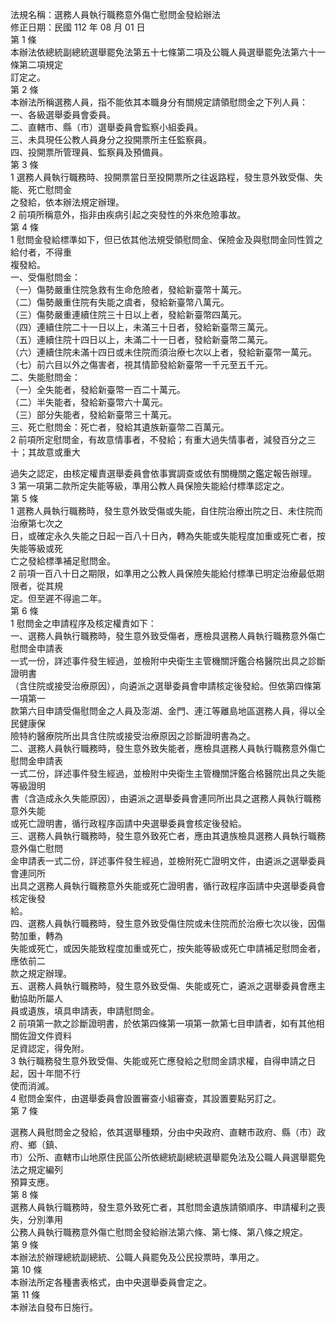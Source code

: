 法規名稱：選務人員執行職務意外傷亡慰問金發給辦法  
修正日期：民國 112 年 08 月 01 日  
第 1 條  
本辦法依總統副總統選舉罷免法第五十七條第二項及公職人員選舉罷免法第六十一條第二項規定  
訂定之。  
第 2 條  
本辦法所稱選務人員，指不能依其本職身分有關規定請領慰問金之下列人員：  
一、各級選舉委員會委員。  
二、直轄市、縣（市）選舉委員會監察小組委員。  
三、未具現任公教人員身分之投開票所主任監察員。  
四、投開票所管理員、監察員及預備員。  
第 3 條  
1 選務人員執行職務時、投開票當日至投開票所之往返路程，發生意外致受傷、失能、死亡慰問金  
之發給，依本辦法規定辦理。  
2 前項所稱意外，指非由疾病引起之突發性的外來危險事故。  
第 4 條  
1 慰問金發給標準如下，但已依其他法規受領慰問金、保險金及與慰問金同性質之給付者，不得重  
複發給。  
一、受傷慰問金：  
（一）傷勢嚴重住院急救有生命危險者，發給新臺幣十萬元。  
（二）傷勢嚴重住院有失能之虞者，發給新臺幣八萬元。  
（三）傷勢嚴重連續住院三十日以上者，發給新臺幣四萬元。  
（四）連續住院二十一日以上，未滿三十日者，發給新臺幣三萬元。  
（五）連續住院十四日以上，未滿二十一日者，發給新臺幣二萬元。  
（六）連續住院未滿十四日或未住院而須治療七次以上者，發給新臺幣一萬元。  
（七）前六目以外之傷害者，視其情節發給新臺幣一千元至五千元。  
二、失能慰問金：  
（一）全失能者，發給新臺幣一百二十萬元。  
（二）半失能者，發給新臺幣六十萬元。  
（三）部分失能者，發給新臺幣三十萬元。  
三、死亡慰問金：死亡者，發給其遺族新臺幣二百萬元。  
2 前項所定慰問金，有故意情事者，不發給；有重大過失情事者，減發百分之三十；其故意或重大  


過失之認定，由核定權責選舉委員會依事實調查或依有關機關之鑑定報告辦理。  
3 第一項第二款所定失能等級，準用公教人員保險失能給付標準認定之。  
第 5 條  
1 選務人員執行職務時，發生意外致受傷或失能，自住院治療出院之日、未住院而治療第七次之  
日，或確定永久失能之日起一百八十日內，轉為失能或失能程度加重或死亡者，按失能等級或死  
亡之發給標準補足慰問金。  
2 前項一百八十日之期限，如準用之公教人員保險失能給付標準已明定治療最低期限者，從其規  
定。但至遲不得逾二年。  
第 6 條  
1 慰問金之申請程序及核定權責如下：  
一、選務人員執行職務時，發生意外致受傷者，應檢具選務人員執行職務意外傷亡慰問金申請表  
一式一份，詳述事件發生經過，並檢附中央衛生主管機關評鑑合格醫院出具之診斷證明書  
（含住院或接受治療原因），向遴派之選舉委員會申請核定後發給。但依第四條第一項第一  
款第六目申請受傷慰問金之人員及澎湖、金門、連江等離島地區選務人員，得以全民健康保  
險特約醫療院所出具含住院或接受治療原因之診斷證明書為之。  
二、選務人員執行職務時，發生意外致失能者，應檢具選務人員執行職務意外傷亡慰問金申請表  
一式二份，詳述事件發生經過，並檢附中央衛生主管機關評鑑合格醫院出具之失能等級證明  
書（含造成永久失能原因），由遴派之選舉委員會連同所出具之選務人員執行職務意外失能  
或死亡證明書，循行政程序函請中央選舉委員會核定後發給。  
三、選務人員執行職務時，發生意外致死亡者，應由其遺族檢具選務人員執行職務意外傷亡慰問  
金申請表一式二份，詳述事件發生經過，並檢附死亡證明文件，由遴派之選舉委員會連同所  
出具之選務人員執行職務意外失能或死亡證明書，循行政程序函請中央選舉委員會核定後發  
給。  
四、選務人員執行職務時，發生意外致受傷住院或未住院而於治療七次以後，因傷勢加重，轉為  
失能或死亡，或因失能致程度加重或死亡，按失能等級或死亡申請補足慰問金者，應依前二  
款之規定辦理。  
五、選務人員執行職務時，發生意外致受傷、失能或死亡，遴派之選舉委員會應主動協助所屬人  
員或遺族，填具申請表，申請慰問金。  
2 前項第一款之診斷證明書，於依第四條第一項第一款第七目申請者，如有其他相關佐證文件資料  
足資認定，得免附。  
3 執行職務發生意外致受傷、失能或死亡應發給之慰問金請求權，自得申請之日起，因十年間不行  
使而消滅。  
4 慰問金案件，由選舉委員會設置審查小組審查，其設置要點另訂之。  
第 7 條  


選務人員慰問金之發給，依其選舉種類，分由中央政府、直轄市政府、縣（市）政府、鄉（鎮、  
市）公所、直轄市山地原住民區公所依總統副總統選舉罷免法及公職人員選舉罷免法之規定編列  
預算支應。  
第 8 條  
選務人員執行職務時，發生意外致死亡者，其慰問金遺族請領順序、申請權利之喪失，分別準用  
公務人員執行職務意外傷亡慰問金發給辦法第六條、第七條、第八條之規定。  
第 9 條  
本辦法於辦理總統副總統、公職人員罷免及公民投票時，準用之。  
第 10 條  
本辦法所定各種書表格式，由中央選舉委員會定之。  
第 11 條  
本辦法自發布日施行。  


